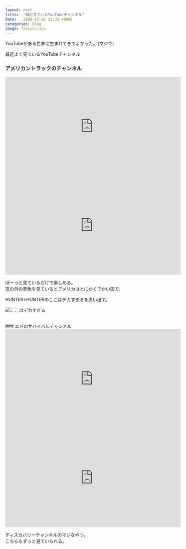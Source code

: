 ```yaml
---
layout: post
title:  "最近見ているYouTubeチャンネル"
date:   2020-12-16 22:33 +0900
categories: Blog
image: favicon.ico
---
```

YouTubeがある世界に生まれてきてよかった。(マジで)


最近よく見ているYouTubeチャンネル
### アメリカントラックのチャンネル
<iframe width="560" height="315" src="https://www.youtube.com/embed/3vv1l5fmJOE" frameborder="0" allow="accelerometer; autoplay; clipboard-write; encrypted-media; gyroscope; picture-in-picture" allowfullscreen></iframe>
<br>
<iframe width="560" height="315" src="https://www.youtube.com/embed/E1djY_Ib3YM" frameborder="0" allow="accelerometer; autoplay; clipboard-write; encrypted-media; gyroscope; picture-in-picture" allowfullscreen></iframe>


ぼーっと見ているだけで楽しめる。  
窓の外の景色を見ているとアメリカはとにかくでかい国で、
  
HUNTER×HUNTERのここはデカすぎるを思い出す。 

![ここはデカすぎる](https://animemiru.jp/wp-content/uploads/2020/09/HUNTER%C3%97HUNTER-ankokutairiku.jpg)


<br>
### エドのサバイバルチャンネル
<iframe width="560" height="315" src="https://www.youtube.com/embed/qzBgoB6xMt0" frameborder="0" allow="accelerometer; autoplay; clipboard-write; encrypted-media; gyroscope; picture-in-picture" allowfullscreen></iframe>
<br>
<iframe width="560" height="315" src="https://www.youtube.com/embed/NSwOF_A0LfM" frameborder="0" allow="accelerometer; autoplay; clipboard-write; encrypted-media; gyroscope; picture-in-picture" allowfullscreen></iframe>


ディスカバリーチャンネルのマジなやつ。  
こちらもずっと見ていられる。